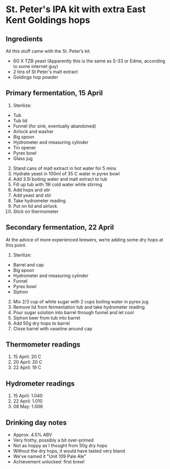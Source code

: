 # St. Peter's IPA kit with extra East Kent Goldings hops

## Ingredients

All this stuff came with the St. Peter’s kit.

* 6G X TZB yeast (Apparently this is the same as S-33 or Edme, according to some internet guy)
* 2 tins of St Peter's malt extract
* Goldings hop powder

## Primary fermentation, 15 April

1. Sterilize:
  * Tub
  * Tub lid
  * Funnel (for sink, eventually abandoned)
  * Airlock and washer
  * Big spoon
  * Hydrometer and measuring cylinder
  * Tin opener
  * Pyrex bowl
  * Glass jug
2. Stand cans of malt extract in hot water for 5 mins
3. Hydrate yeast in 100ml of 35 C water in pyrex bowl
4. Add 3.5l boiling water and malt extract to tub
5. Fill up tub with 19l cold water while stirring
6. Add hops and stir
7. Add yeast and stir
8. Take hydrometer reading
9. Put on lid and airlock
10. Stick on thermometer

## Secondary fermentation, 22 April

At the advice of more experienced brewers, we’re adding some dry hops at this point.

1. Sterilize:
  * Barrel and cap
  * Big spoon
  * Hydrometer and measuring cylinder
  * Funnel
  * Pyrex bowl
  * Siphon
2. Mix 2/3 cup of white sugar with 2 cups boiling water in pyrex jug
3. Remove lid from fermentation tub and take hydrometer reading
4. Pour sugar solution into barrel through funnel and let cool
5. Siphon beer from tub into barrel
6. Add 50g dry hops to barrel
7. Close barrel with vaseline around cap

## Thermometer readings

1. 15 April: 20 C
2. 20 April: 20 C
3. 22 April: 19 C

## Hydrometer readings

1. 15 April: 1.040
2. 22 April: 1.010
3. 08 May:   1.006

## Drinking day notes

* Approx. 4.5% ABV
* Very frothy, possibly a bit over-primed
* Not as hoppy as I thought from 50g dry hops
* Without the dry hops, it would have tasted very bland
* We've named it "Unit 109 Pale Ale"
* Achievement unlocked: first brew!